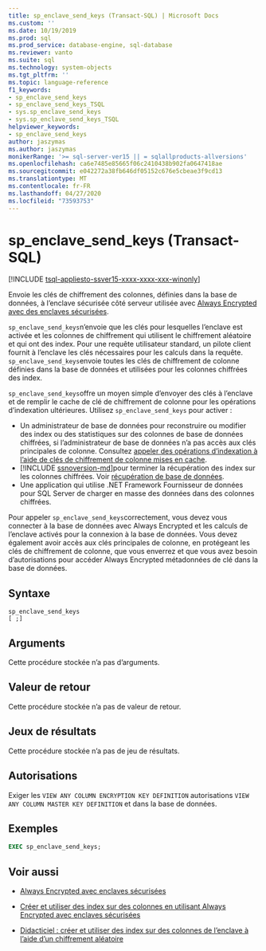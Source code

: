 ```yaml
---
title: sp_enclave_send_keys (Transact-SQL) | Microsoft Docs
ms.custom: ''
ms.date: 10/19/2019
ms.prod: sql
ms.prod_service: database-engine, sql-database
ms.reviewer: vanto
ms.suite: sql
ms.technology: system-objects
ms.tgt_pltfrm: ''
ms.topic: language-reference
f1_keywords:
- sp_enclave_send_keys
- sp_enclave_send_keys_TSQL
- sys.sp_enclave_send_keys
- sys.sp_enclave_send_keys_TSQL
helpviewer_keywords:
- sp_enclave_send_keys
author: jaszymas
ms.author: jaszymas
monikerRange: '>= sql-server-ver15 || = sqlallproducts-allversions'
ms.openlocfilehash: ca6e7485e85665f06c2410438b902fa0647418ae
ms.sourcegitcommit: e042272a38fb646df05152c676e5cbeae3f9cd13
ms.translationtype: MT
ms.contentlocale: fr-FR
ms.lasthandoff: 04/27/2020
ms.locfileid: "73593753"
---
```

# <a name="sp_enclave_send_keys-transact-sql"></a>sp_enclave_send_keys (Transact-SQL)
[!INCLUDE [tsql-appliesto-ssver15-xxxx-xxxx-xxx-winonly](../../includes/tsql-appliesto-ssver15-xxxx-xxxx-xxx-winonly.md)]

Envoie les clés de chiffrement des colonnes, définies dans la base de données, à l’enclave sécurisée côté serveur utilisée avec [Always Encrypted avec des enclaves sécurisées](../security/encryption/always-encrypted-enclaves.md).

`sp_enclave_send_keys`n’envoie que les clés pour lesquelles l’enclave est activée et les colonnes de chiffrement qui utilisent le chiffrement aléatoire et qui ont des index. Pour une requête utilisateur standard, un pilote client fournit à l’enclave les clés nécessaires pour les calculs dans la requête. `sp_enclave_send_keys`envoie toutes les clés de chiffrement de colonne définies dans la base de données et utilisées pour les colonnes chiffrées des index. 

`sp_enclave_send_keys`offre un moyen simple d’envoyer des clés à l’enclave et de remplir le cache de clé de chiffrement de colonne pour les opérations d’indexation ultérieures. Utilisez `sp_enclave_send_keys` pour activer :
- Un administrateur de base de données pour reconstruire ou modifier des index ou des statistiques sur des colonnes de base de données chiffrées, si l’administrateur de base de données n’a pas accès aux clés principales de colonne. Consultez [appeler des opérations d’indexation à l’aide de clés de chiffrement de colonne mises en cache](../security/encryption/always-encrypted-enclaves-create-use-indexes.md#invoke-indexing-operations-using-cached-column-encryption-keys).
- [!INCLUDE [ssnoversion-md](../../includes/ssnoversion-md.md)]pour terminer la récupération des index sur les colonnes chiffrées. Voir [récupération de base de données](../security/encryption/always-encrypted-enclaves.md#database-recovery).
- Une application qui utilise .NET Framework Fournisseur de données pour SQL Server de charger en masse des données dans des colonnes chiffrées.

Pour appeler `sp_enclave_send_keys`correctement, vous devez vous connecter à la base de données avec Always Encrypted et les calculs de l’enclave activés pour la connexion à la base de données. Vous devez également avoir accès aux clés principales de colonne, en protégeant les clés de chiffrement de colonne, que vous enverrez et que vous avez besoin d’autorisations pour accéder Always Encrypted métadonnées de clé dans la base de données. 

## <a name="syntax"></a>Syntaxe  
  
```
sp_enclave_send_keys
[ ;]  
```

## <a name="arguments"></a>Arguments

Cette procédure stockée n’a pas d’arguments.

## <a name="return-value"></a>Valeur de retour

Cette procédure stockée n’a pas de valeur de retour.
  
## <a name="result-sets"></a>Jeux de résultats

Cette procédure stockée n’a pas de jeu de résultats.
  
## <a name="permissions"></a>Autorisations

 Exiger les `VIEW ANY COLUMN ENCRYPTION KEY DEFINITION` autorisations `VIEW ANY COLUMN MASTER KEY DEFINITION` et dans la base de données.  
  
## <a name="examples"></a>Exemples  
  
```sql
EXEC sp_enclave_send_keys;  
```

## <a name="see-also"></a>Voir aussi
- [Always Encrypted avec enclaves sécurisées](../security/encryption/always-encrypted-enclaves.md) 
 
- [Créer et utiliser des index sur des colonnes en utilisant Always Encrypted avec enclaves sécurisées](../security/encryption/always-encrypted-enclaves-create-use-indexes.md)

- [Didacticiel : créer et utiliser des index sur des colonnes de l’enclave à l’aide d’un chiffrement aléatoire](../security/tutorial-creating-using-indexes-on-enclave-enabled-columns-using-randomized-encryption.md)
